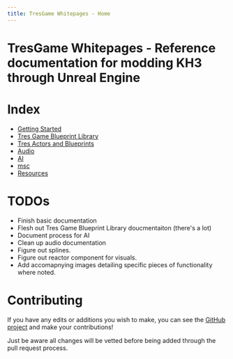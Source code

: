 ```yaml
---
title: TresGame Whitepages - Home
---
```


# TresGame Whitepages - Reference documentation for modding KH3 through Unreal Engine

# Index

-   [Getting Started](./GettingStarted.md)
-   [Tres Game Blueprint Library](./TresGameBlueprintLibrary.md)
-   [Tres Actors and Blueprints](./TresActorsBlueprints.md)
-   [Audio](./Audio.md)
-   [AI](./AI.md)
-   [msc](./msc.md)
-   [Resources](./Resources.md)

# TODOs

-   Finish basic documentation
-   Flesh out Tres Game Blueprint Library doucmentaiton (there's a lot)
-   Document process for AI
-   Clean up audio documentation
-   Figure out splines.
-   Figure out reactor component for visuals.
-   Add accomapnying images detailing specific pieces of functionality where noted.

# Contributing

If you have any edits or additions you wish to make, you can see the [GitHub project](https://github.com/CpazR/TresGame-Whitepages) and make your contributions!

Just be aware all changes will be vetted before being added through the pull request process.
